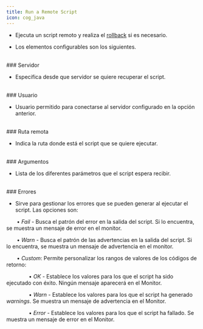 ```yaml
---
title: Run a Remote Script
icon: cog_java
---
```


* Ejecuta un script remoto y realiza el [rollback](es/Conceptos/rollback) si es necesario.

* Los elementos configurables son los siguientes.

<br />
### Servidor

* Especifica desde que servidor se quiere recuperar el script.

<br />
### Usuario

* Usuario permitido para conectarse al servidor configurado en la opción anterior.

<br />
### Ruta remota

* Indica la ruta donde está el script que se quiere ejecutar.

<br />
### Argumentos 

* Lista de los diferentes parámetros que el script espera recibir. 

<br />
### Errores

* Sirve para gestionar los errores que se pueden generar al ejecutar el script. Las opciones son: <br />


&nbsp; &nbsp;&nbsp; &nbsp; • *Fail* - Busca el patrón del error en la salida del script. Si lo encuentra, se muestra un mensaje de error en el monitor. <br />

&nbsp; &nbsp;&nbsp; &nbsp; • *Warn* - Busca el patrón de las advertencias en la salida del script. Si lo encuentra, se muestra un mensaje de advertencia en el monitor. <br />

&nbsp; &nbsp;&nbsp; &nbsp; • *Custom*: Permite personalizar los rangos de valores de los códigos de retorno: <br />

&nbsp; &nbsp;&nbsp; &nbsp; &nbsp; &nbsp; &nbsp; &nbsp; • *OK* - Establece los valores para los que el script ha sido ejecutado con éxito. Ningún mensaje aparecerá en el Monitor. <br />

&nbsp; &nbsp;&nbsp; &nbsp; &nbsp; &nbsp; &nbsp; &nbsp; • *Warn* -  Establece los valores para los que el script ha generado *warnings*. Se muestra un mensaje de advertencia en el Monitor. <br />

&nbsp; &nbsp;&nbsp; &nbsp; &nbsp; &nbsp; &nbsp; &nbsp; • *Error* - Establece los valores para los que el script ha fallado. Se muestra un mensaje de error en el Monitor.